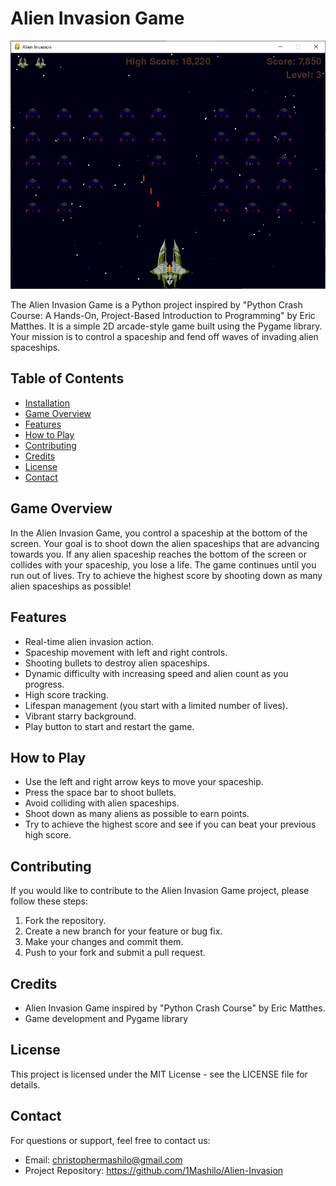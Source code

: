 # Alien Invasion Game

![Alien Invasion](Screenshot.png)

The Alien Invasion Game is a Python project inspired by "Python Crash Course: A Hands-On, Project-Based Introduction to Programming" by Eric Matthes. It is a simple 2D arcade-style game built using the Pygame library. Your mission is to control a spaceship and fend off waves of invading alien spaceships.

## Table of Contents

- [Installation](#installation)
- [Game Overview](#game-overview)
- [Features](#features)
- [How to Play](#how-to-play)
- [Contributing](#contributing)
- [Credits](#credits)
- [License](#license)
- [Contact](#contact)

## Game Overview

In the Alien Invasion Game, you control a spaceship at the bottom of the screen. Your goal is to shoot down the alien spaceships that are advancing towards you. If any alien spaceship reaches the bottom of the screen or collides with your spaceship, you lose a life. The game continues until you run out of lives. Try to achieve the highest score by shooting down as many alien spaceships as possible!

## Features

- Real-time alien invasion action.
- Spaceship movement with left and right controls.
- Shooting bullets to destroy alien spaceships.
- Dynamic difficulty with increasing speed and alien count as you progress.
- High score tracking.
- Lifespan management (you start with a limited number of lives).
- Vibrant starry background.
- Play button to start and restart the game.

## How to Play

- Use the left and right arrow keys to move your spaceship.
- Press the space bar to shoot bullets.
- Avoid colliding with alien spaceships.
- Shoot down as many aliens as possible to earn points.
- Try to achieve the highest score and see if you can beat your previous high score.

## Contributing

If you would like to contribute to the Alien Invasion Game project, please follow these steps:

1. Fork the repository.
2. Create a new branch for your feature or bug fix.
3. Make your changes and commit them.
4. Push to your fork and submit a pull request.

## Credits

- Alien Invasion Game inspired by "Python Crash Course" by Eric Matthes.
- Game development and Pygame library

## License

This project is licensed under the MIT License - see the LICENSE file for details.

## Contact

For questions or support, feel free to contact us:

- Email: christophermashilo@gmail.com
- Project Repository: https://github.com/1Mashilo/Alien-Invasion

